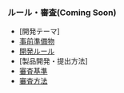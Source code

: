 ### ルール・審査(Coming Soon)
- [開発テーマ]
- [事前準備物](rules/tools.md)
- [開発ルール](rules/rule.md)
- [製品開発・提出方法]
- [審査基準](grules/criteria.md)
- [審査方法](rules/how-to-judge.md)

